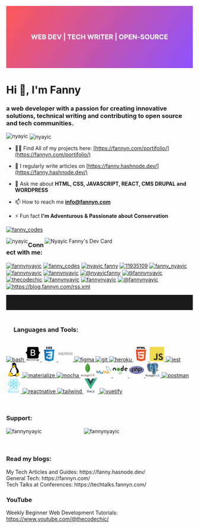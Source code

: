 ![MasterHead](https://github.com/Nyayic/Nyayic/blob/main/GITHUB-header.jpg)

<h1>Hi 👋, I'm Fanny</h1>
<h3>a web developer with a passion for creating innovative solutions, technical writing and contributing to open source and tech communities.</h3>

<p><img align="left" src="https://github-readme-stats.vercel.app/api/top-langs?username=nyayic&show_icons=true&locale=en&layout=compact" alt="nyayic" /></p>

<p>&nbsp;<img align="center" src="https://github-readme-stats.vercel.app/api?username=nyayic&show_icons=true&locale=en" alt="nyayic" /></p>



- 👨‍💻 Find All of my projects here: [https://fannyn.com/portifolio/](https://fannyn.com/portifolio/)

- 📝 I regularly write articles on [https://fanny.hashnode.dev/](https://fanny.hashnode.dev/)

- 💬 Ask me about **HTML, CSS, JAVASCRIPT, REACT, CMS DRUPAL and WORDPRESS**

- 📫 How to reach me **info@fannyn.com**

- ⚡ Fun fact **I'm Adventurous & Passionate about Conservation**
<p align="left"> <a href="https://twitter.com/fanny_codes" target="blank"><img src="https://img.shields.io/twitter/follow/fanny_codes?logo=twitter&style=for-the-badge" alt="fanny_codes" /></a> </p>


<p><img align="left" src="https://github-readme-streak-stats.herokuapp.com/?user=nyayic&" alt="nyayic" /></p>
<a href="https://app.daily.dev/fannynyayic"><img align="right" src="https://api.daily.dev/devcards/4c621349a8e44b698875ac703c9f192c.png?r=s8w" width="400" alt="Nyayic Fanny's Dev Card"/></a>

<h3 align="left">Connect with me:</h3>
<p align="left">
<a href="https://dev.to/fannynyayic" target="blank"><img align="center" src="https://raw.githubusercontent.com/rahuldkjain/github-profile-readme-generator/master/src/images/icons/Social/devto.svg" alt="fannynyayic" height="30" width="40" /></a>
<a href="https://twitter.com/fanny_codes" target="blank"><img align="center" src="https://raw.githubusercontent.com/rahuldkjain/github-profile-readme-generator/master/src/images/icons/Social/twitter.svg" alt="fanny_codes" height="30" width="40" /></a>
<a href="https://linkedin.com/in/nyayic fanny" target="blank"><img align="center" src="https://raw.githubusercontent.com/rahuldkjain/github-profile-readme-generator/master/src/images/icons/Social/linked-in-alt.svg" alt="nyayic fanny" height="30" width="40" /></a>
<a href="https://stackoverflow.com/users/11935109" target="blank"><img align="center" src="https://raw.githubusercontent.com/rahuldkjain/github-profile-readme-generator/master/src/images/icons/Social/stack-overflow.svg" alt="11935109" height="30" width="40" /></a>
<a href="https://instagram.com/fanny_nyayic" target="blank"><img align="center" src="https://raw.githubusercontent.com/rahuldkjain/github-profile-readme-generator/master/src/images/icons/Social/instagram.svg" alt="fanny_nyayic" height="30" width="40" /></a>
<a href="https://dribbble.com/fannynyayic" target="blank"><img align="center" src="https://raw.githubusercontent.com/rahuldkjain/github-profile-readme-generator/master/src/images/icons/Social/dribbble.svg" alt="fannynyayic" height="30" width="40" /></a>
<a href="https://www.behance.net/fannynyayic" target="blank"><img align="center" src="https://raw.githubusercontent.com/rahuldkjain/github-profile-readme-generator/master/src/images/icons/Social/behance.svg" alt="fannynyayic" height="30" width="40" /></a>
<a href="https://hashnode.com/@nyayicfanny" target="blank"><img align="center" src="https://raw.githubusercontent.com/rahuldkjain/github-profile-readme-generator/master/src/images/icons/Social/hashnode.svg" alt="@nyayicfanny" height="30" width="40" /></a>
<a href="https://medium.com/@fannynyayic" target="blank"><img align="center" src="https://raw.githubusercontent.com/rahuldkjain/github-profile-readme-generator/master/src/images/icons/Social/medium.svg" alt="@fannynyayic" height="30" width="40" /></a>
<a href="https://www.youtube.com/c/thecodechic" target="blank"><img align="center" src="https://raw.githubusercontent.com/rahuldkjain/github-profile-readme-generator/master/src/images/icons/Social/youtube.svg" alt="thecodechic" height="30" width="40" /></a>
<a href="https://www.hackerrank.com/fannynyayic" target="blank"><img align="center" src="https://raw.githubusercontent.com/rahuldkjain/github-profile-readme-generator/master/src/images/icons/Social/hackerrank.svg" alt="fannynyayic" height="30" width="40" /></a>
<a href="https://www.leetcode.com/fannynyayic" target="blank"><img align="center" src="https://raw.githubusercontent.com/rahuldkjain/github-profile-readme-generator/master/src/images/icons/Social/leet-code.svg" alt="fannynyayic" height="30" width="40" /></a>
<a href="https://www.hackerearth.com/@fannynyayic" target="blank"><img align="center" src="https://raw.githubusercontent.com/rahuldkjain/github-profile-readme-generator/master/src/images/icons/Social/hackerearth.svg" alt="@fannynyayic" height="30" width="40" /></a>
<a href="/https://blog.fannyn.com/rss.xml" target="blank"><img align="center" src="https://raw.githubusercontent.com/rahuldkjain/github-profile-readme-generator/master/src/images/icons/Social/rss.svg" alt="https://blog.fannyn.com/rss.xml" height="30" width="40" /></a>
</p>
<hr style="padding:20px" />

<h3 align="left" style="padding:20px">Languages and Tools:</h3>
<p align="left"> <a href="https://www.gnu.org/software/bash/" target="_blank" rel="noreferrer"> <img src="https://www.vectorlogo.zone/logos/gnu_bash/gnu_bash-icon.svg" alt="bash" width="40" height="40"/> </a> <a href="https://getbootstrap.com" target="_blank" rel="noreferrer"> <img src="https://raw.githubusercontent.com/devicons/devicon/master/icons/bootstrap/bootstrap-plain-wordmark.svg" alt="bootstrap" width="40" height="40"/> </a> <a href="https://www.w3schools.com/css/" target="_blank" rel="noreferrer"> <img src="https://raw.githubusercontent.com/devicons/devicon/master/icons/css3/css3-original-wordmark.svg" alt="css3" width="40" height="40"/> </a> <a href="https://expressjs.com" target="_blank" rel="noreferrer"> <img src="https://raw.githubusercontent.com/devicons/devicon/master/icons/express/express-original-wordmark.svg" alt="express" width="40" height="40"/> </a> <a href="https://www.figma.com/" target="_blank" rel="noreferrer"> <img src="https://www.vectorlogo.zone/logos/figma/figma-icon.svg" alt="figma" width="40" height="40"/> </a> <a href="https://git-scm.com/" target="_blank" rel="noreferrer"> <img src="https://www.vectorlogo.zone/logos/git-scm/git-scm-icon.svg" alt="git" width="40" height="40"/> </a> <a href="https://heroku.com" target="_blank" rel="noreferrer"> <img src="https://www.vectorlogo.zone/logos/heroku/heroku-icon.svg" alt="heroku" width="40" height="40"/> </a> <a href="https://www.w3.org/html/" target="_blank" rel="noreferrer"> <img src="https://raw.githubusercontent.com/devicons/devicon/master/icons/html5/html5-original-wordmark.svg" alt="html5" width="40" height="40"/> </a> <a href="https://developer.mozilla.org/en-US/docs/Web/JavaScript" target="_blank" rel="noreferrer"> <img src="https://raw.githubusercontent.com/devicons/devicon/master/icons/javascript/javascript-original.svg" alt="javascript" width="40" height="40"/> </a> <a href="https://jestjs.io" target="_blank" rel="noreferrer"> <img src="https://www.vectorlogo.zone/logos/jestjsio/jestjsio-icon.svg" alt="jest" width="40" height="40"/> </a> <a href="https://www.linux.org/" target="_blank" rel="noreferrer"> <img src="https://raw.githubusercontent.com/devicons/devicon/master/icons/linux/linux-original.svg" alt="linux" width="40" height="40"/> </a> <a href="https://materializecss.com/" target="_blank" rel="noreferrer"> <img src="https://raw.githubusercontent.com/prplx/svg-logos/5585531d45d294869c4eaab4d7cf2e9c167710a9/svg/materialize.svg" alt="materialize" width="40" height="40"/> </a> <a href="https://mochajs.org" target="_blank" rel="noreferrer"> <img src="https://www.vectorlogo.zone/logos/mochajs/mochajs-icon.svg" alt="mocha" width="40" height="40"/> </a> <a href="https://www.mongodb.com/" target="_blank" rel="noreferrer"> <img src="https://raw.githubusercontent.com/devicons/devicon/master/icons/mongodb/mongodb-original-wordmark.svg" alt="mongodb" width="40" height="40"/> </a> <a href="https://www.mysql.com/" target="_blank" rel="noreferrer"> <img src="https://raw.githubusercontent.com/devicons/devicon/master/icons/mysql/mysql-original-wordmark.svg" alt="mysql" width="40" height="40"/> </a> <a href="https://nodejs.org" target="_blank" rel="noreferrer"> <img src="https://raw.githubusercontent.com/devicons/devicon/master/icons/nodejs/nodejs-original-wordmark.svg" alt="nodejs" width="40" height="40"/> </a> <a href="https://www.php.net" target="_blank" rel="noreferrer"> <img src="https://raw.githubusercontent.com/devicons/devicon/master/icons/php/php-original.svg" alt="php" width="40" height="40"/> </a> <a href="https://www.postgresql.org" target="_blank" rel="noreferrer"> <img src="https://raw.githubusercontent.com/devicons/devicon/master/icons/postgresql/postgresql-original-wordmark.svg" alt="postgresql" width="40" height="40"/> </a> <a href="https://postman.com" target="_blank" rel="noreferrer"> <img src="https://www.vectorlogo.zone/logos/getpostman/getpostman-icon.svg" alt="postman" width="40" height="40"/> </a> <a href="https://reactjs.org/" target="_blank" rel="noreferrer"> <img src="https://raw.githubusercontent.com/devicons/devicon/master/icons/react/react-original-wordmark.svg" alt="react" width="40" height="40"/> </a> <a href="https://reactnative.dev/" target="_blank" rel="noreferrer"> <img src="https://reactnative.dev/img/header_logo.svg" alt="reactnative" width="40" height="40"/> </a> <a href="https://tailwindcss.com/" target="_blank" rel="noreferrer"> <img src="https://www.vectorlogo.zone/logos/tailwindcss/tailwindcss-icon.svg" alt="tailwind" width="40" height="40"/> </a> <a href="https://vuejs.org/" target="_blank" rel="noreferrer"> <img src="https://raw.githubusercontent.com/devicons/devicon/master/icons/vuejs/vuejs-original-wordmark.svg" alt="vuejs" width="40" height="40"/> </a> <a href="https://vuetifyjs.com/en/" target="_blank" rel="noreferrer"> <img src="https://bestofjs.org/logos/vuetify.svg" alt="vuetify" width="40" height="40"/> </a> </p>
<br>
<h3 align="left">Support:</h3>
<p><a href="https://www.buymeacoffee.com/fannynyayic"> <img align="left" src="https://cdn.buymeacoffee.com/buttons/v2/default-yellow.png" height="50" width="210" alt="fannynyayic" /></a><a href="https://ko-fi.com/fannynyayic"> <img align="left" src="https://cdn.ko-fi.com/cdn/kofi3.png?v=3" height="50" width="210" alt="fannynyayic" /></a></p><br><br>
<br>

<h3 align="left">Read my blogs:</h3>
My Tech Articles and Guides: https://fanny.hasnode.dev/ <br>
General Tech: https://fannyn.com/ <br>
Tech Talks at Conferences: https://techtalks.fannyn.com/
<!-- BLOG-POST-LIST:START -->
<!-- BLOG-POST-LIST:END -->

### YouTube
Weekly Beginner Web Development Tutorials: https://www.youtube.com/@thecodechic/

